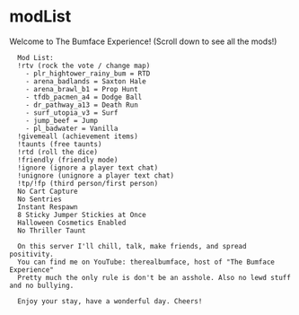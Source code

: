 # modList

Welcome to The Bumface Experience!
      (Scroll down to see all the mods!)

      Mod List:
      !rtv (rock the vote / change map)
        - plr_hightower_rainy_bum = RTD
      	- arena_badlands = Saxton Hale
      	- arena_brawl_b1 = Prop Hunt
      	- tfdb_pacmen_a4 = Dodge Ball
        - dr_pathway_a13 = Death Run
      	- surf_utopia_v3 = Surf
      	- jump_beef = Jump
      	- pl_badwater = Vanilla
      !givemeall (achievement items)
      !taunts (free taunts)
      !rtd (roll the dice)
      !friendly (friendly mode)
      !ignore (ignore a player text chat)
      !unignore (unignore a player text chat)
      !tp/!fp (third person/first person)
      No Cart Capture
      No Sentries
      Instant Respawn
      8 Sticky Jumper Stickies at Once
      Halloween Cosmetics Enabled
      No Thriller Taunt

      On this server I'll chill, talk, make friends, and spread positivity.
      You can find me on YouTube: therealbumface, host of "The Bumface Experience"
      Pretty much the only rule is don't be an asshole. Also no lewd stuff and no bullying.

      Enjoy your stay, have a wonderful day. Cheers!

